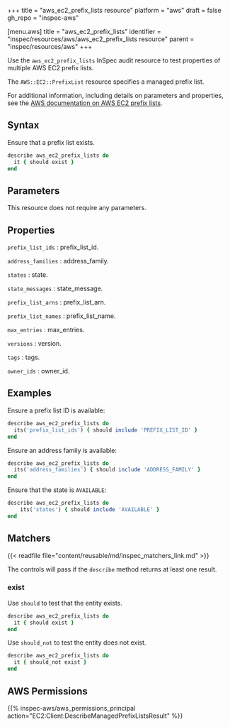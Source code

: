 +++
title = "aws_ec2_prefix_lists resource"
platform = "aws"
draft = false
gh_repo = "inspec-aws"

[menu.aws]
title = "aws_ec2_prefix_lists"
identifier = "inspec/resources/aws/aws_ec2_prefix_lists resource"
parent = "inspec/resources/aws"
+++

Use the `aws_ec2_prefix_lists` InSpec audit resource to test properties of multiple AWS EC2 prefix lists.

The `AWS::EC2::PrefixList` resource specifies a managed prefix list.

For additional information, including details on parameters and properties, see the [AWS documentation on AWS EC2 prefix lists](https://docs.aws.amazon.com/AWSCloudFormation/latest/UserGuide/aws-resource-ec2-prefixlist.html).

## Syntax

Ensure that a prefix list exists.

```ruby
describe aws_ec2_prefix_lists do
  it { should exist }
end
```

## Parameters

This resource does not require any parameters.

## Properties

`prefix_list_ids`
: prefix_list_id.

`address_families`
: address_family.

`states`
: state.

`state_messages`
: state_message.

`prefix_list_arns`
: prefix_list_arn.

`prefix_list_names`
: prefix_list_name.

`max_entries`
: max_entries.

`versions`
: version.

`tags`
: tags.

`owner_ids`
: owner_id.

## Examples

Ensure a prefix list ID is available:

```ruby
describe aws_ec2_prefix_lists do
  its('prefix_list_ids') { should include 'PREFIX_LIST_ID' }
end
```

Ensure an address family is available:

```ruby
describe aws_ec2_prefix_lists do
  its('address_families') { should include 'ADDRESS_FAMILY' }
end
```

Ensure that the state is `AVAILABLE`:

```ruby
describe aws_ec2_prefix_lists do
    its('states') { should include 'AVAILABLE' }
end
```

## Matchers

{{< readfile file="content/reusable/md/inspec_matchers_link.md" >}}

The controls will pass if the `describe` method returns at least one result.

### exist

Use `should` to test that the entity exists.

```ruby
describe aws_ec2_prefix_lists do
  it { should exist }
end
```

Use `should_not` to test the entity does not exist.

```ruby
describe aws_ec2_prefix_lists do
  it { should_not exist }
end
```

## AWS Permissions

{{% inspec-aws/aws_permissions_principal action="EC2:Client:DescribeManagedPrefixListsResult" %}}

